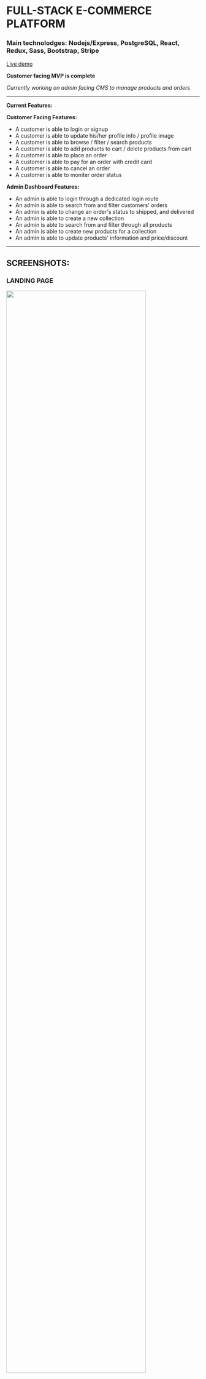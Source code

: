 # FULL-STACK E-COMMERCE PLATFORM

### Main technolodges: Nodejs/Express, PostgreSQL, React, Redux, Sass, Bootstrap, Stripe

[Live demo](https://hendrix-wallets.herokuapp.com/)

**Customer facing MVP is complete**

_Currently working on admin facing CMS to manage products and orders_

---

**Current Features:**

**Customer Facing Features:**
- A customer is able to login or signup
- A customer is able to update his/her profile info / profile image
- A customer is able to browse / filter / search products
- A customer is able to add products to cart / delete products from cart
- A customer is able to place an order
- A customer is able to pay for an order with credit card
- A customer is able to cancel an order
- A customer is able to moniter order status

**Admin Dashboard Features:**
- An admin is able to login through a dedicated login route
- An admin is able to search from and filter customers' orders
- An admin is able to change an order's status to shipped, and delivered
- An admin is able to create a new collection
- An admin is able to search from and filter through all products
- An admin is able to create new products for a collection
- An admin is able to update products' information and price/discount

---

## SCREENSHOTS:

### LANDING PAGE

<img src="./readme_img/home.png" width="85%">

### PRODUCTS PAGE

<img src="./readme_img/items.png" width="85%">

### CHECKOUT PAGE

<img src="./readme_img/checkout.png" width="85%">

### STRIPE INTEGRATION

<img src="./readme_img/stripe.png" width="85%">

### CUSTOMER ORDER LIST

<img src="./readme_img/orderList.png" width="85%">

### CUSTOMER PROFILE

<img src="./readme_img/profile.png" width="85%">

### CUSTOMER SIGNUP

<img src="./readme_img/signup.png" width="85%">

### ADMIN ORDER MANAGEMENT

<img src="./readme_img/admin_order.png" width="85%">

### ADMIN COLLECTION MANAGEMENT

<img src="./readme_img/admin_category.png" width="85%">

### ADMIN COLLECTION MANAGEMENT - ADD COLLECTION

<img src="./readme_img/admin_cateogry_add.png" width="85%">

### ADMIN PRODUCT MANAGEMENT

<img src="./readme_img/admin_item.png" width="85%">

### ADMIN PRODUCT MANAGEMENT - UPDATE ITEMS

<img src="./readme_img/admin_item_update.png" width="85%">
